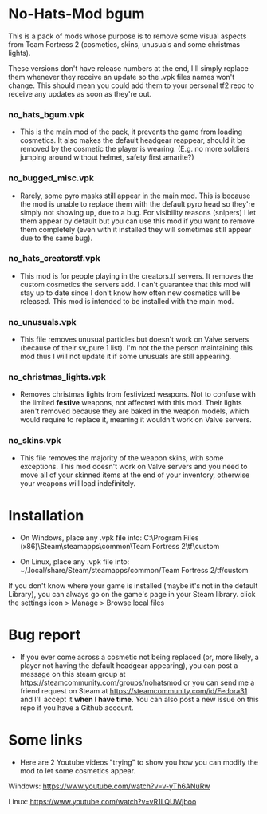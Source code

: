 # No-Hats-Mod bgum

This is a pack of mods whose purpose is to remove some visual aspects from Team Fortress 2 (cosmetics, skins, unusuals and some christmas lights).

These versions don't have release numbers at the end, I'll simply replace them whenever they receive an update so the .vpk files names won't change. This should mean you could add them to your personal tf2 repo to receive any updates as soon as they're out.


### no\_hats\_bgum.vpk

- This is the main mod of the pack, it prevents the game from loading cosmetics. It also makes the default headgear reappear, should it be removed by the cosmetic the player is wearing. (E.g. no more soldiers jumping around without helmet, safety first amarite?)

### no\_bugged\_misc.vpk

- Rarely, some pyro masks still appear in the main mod. This is because the mod is unable to replace them with the default pyro head so they're simply not showing up, due to a bug. For visibility reasons (snipers) I let them appear by default but you can use this mod if you want to remove them completely (even with it installed they will sometimes still appear due to the same bug).

### no\_hats\_creatorstf.vpk

- This mod is for people playing in the creators.tf servers. It removes the custom cosmetics the servers add. I can't guarantee that this mod will stay up to date since I don't know how often new cosmetics will be released. This mod is intended to be installed with the main mod.

### no\_unusuals.vpk

- This file removes unusual particles but doesn't work on Valve servers (because of their sv_pure 1 list). I'm not the the person maintaining this mod thus I will not update it if some unusuals are still appearing.

### no\_christmas\_lights.vpk

- Removes christmas lights from festivized weapons. Not to confuse with the limited **festive** weapons, not affected with this mod. Their lights aren't removed because they are baked in the weapon models, which would require to replace it, meaning it wouldn't work on Valve servers.

### no\_skins.vpk

- This file removes the majority of the weapon skins, with some exceptions. This mod doesn't work on Valve servers and you need to move all of your skinned items at the end of your inventory, otherwise your weapons will load indefinitely.

# Installation

- On Windows, place any .vpk file into: C:\Program Files (x86)\Steam\steamapps\common\Team Fortress 2\tf\custom

- On Linux, place any .vpk file into: ~/.local/share/Steam/steamapps/common/Team Fortress 2/tf/custom

If you don't know where your game is installed (maybe it's not in the default Library), you can always go on the game's page in your Steam library. click the settings icon > Manage > Browse local files

# Bug report

- If you ever come across a cosmetic not being replaced (or, more likely, a player not having the default headgear appearing), you can post a message on this steam group at https://steamcommunity.com/groups/nohatsmod or you can send me a friend request on Steam at https://steamcommunity.com/id/Fedora31 and I'll accept it **when I have time.** You can also post a new issue on this repo if you have a Github account.

# Some links

 - Here are 2 Youtube videos "trying" to show you how you can modify the mod to let some cosmetics appear.

Windows: https://www.youtube.com/watch?v=v-yTh6ANuRw

Linux: https://www.youtube.com/watch?v=vR1LQUWjboo
